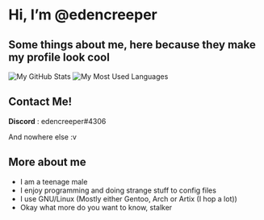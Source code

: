 # Hi, I’m @edencreeper

## Some things about me, here because they make my profile look cool
![My GitHub Stats](https://github-readme-stats.vercel.app/api?username=edencreeper&show_icons=true&theme=tokyonight&hide_border=true)
![My Most Used Languages](https://github-readme-stats.vercel.app/api/top-langs/?username=edencreeper&theme=tokyonight&hide_border=true)

## Contact Me!
**Discord** : edencreeper#4306

And nowhere else :v

## More about me
* I am a teenage male
* I enjoy programming and doing strange stuff to config files
* I use GNU/Linux (Mostly either Gentoo, Arch or Artix (I hop a lot))
* Okay what more do you want to know, stalker

<!---
edencreeper/edencreeper is a ✨ special ✨ repository because its `README.md` (this file) appears on your GitHub profile.
You can click the Preview link to take a look at your changes.
--->
